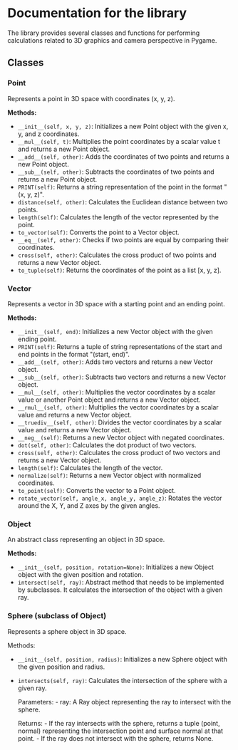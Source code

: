 # Documentation for the library

The library provides several classes and functions for performing calculations related to 3D graphics and camera perspective in Pygame.

## Classes

### Point
Represents a point in 3D space with coordinates (x, y, z).

**Methods:**

- `__init__(self, x, y, z)`: Initializes a new Point object with the given x, y, and z coordinates.
- `__mul__(self, t)`: Multiplies the point coordinates by a scalar value t and returns a new Point object.
- `__add__(self, other)`: Adds the coordinates of two points and returns a new Point object.
- `__sub__(self, other)`: Subtracts the coordinates of two points and returns a new Point object.
- `PRINT(self)`: Returns a string representation of the point in the format "(x, y, z)".
- `distance(self, other)`: Calculates the Euclidean distance between two points.
- `length(self)`: Calculates the length of the vector represented by the point.
- `to_vector(self)`: Converts the point to a Vector object.
- `__eq__(self, other)`: Checks if two points are equal by comparing their coordinates.
- `cross(self, other)`: Calculates the cross product of two points and returns a new Vector object.
- `to_tuple(self)`: Returns the coordinates of the point as a list [x, y, z].

### Vector
Represents a vector in 3D space with a starting point and an ending point.

**Methods:**

- `__init__(self, end)`: Initializes a new Vector object with the given ending point.
- `PRINT(self)`: Returns a tuple of string representations of the start and end points in the format "(start, end)".
- `__add__(self, other)`: Adds two vectors and returns a new Vector object.
- `__sub__(self, other)`: Subtracts two vectors and returns a new Vector object.
- `__mul__(self, other)`: Multiplies the vector coordinates by a scalar value or another Point object and returns a new Vector object.
- `__rmul__(self, other)`: Multiplies the vector coordinates by a scalar value and returns a new Vector object.
- `__truediv__(self, other)`: Divides the vector coordinates by a scalar value and returns a new Vector object.
- `__neg__(self)`: Returns a new Vector object with negated coordinates.
- `dot(self, other)`: Calculates the dot product of two vectors.
- `cross(self, other)`: Calculates the cross product of two vectors and returns a new Vector object.
- `length(self)`: Calculates the length of the vector.
- `normalize(self)`: Returns a new Vector object with normalized coordinates.
- `to_point(self)`: Converts the vector to a Point object.
- `rotate_vector(self, angle_x, angle_y, angle_z)`: Rotates the vector around the X, Y, and Z axes by the given angles.

### Object
An abstract class representing an object in 3D space.

**Methods:**

- `__init__(self, position, rotation=None)`: Initializes a new Object object with the given position and rotation.
- `intersect(self, ray)`: Abstract method that needs to be implemented by subclasses. It calculates the intersection of the object with a given ray.

### Sphere (subclass of Object)
Represents a sphere object in 3D space.

Methods:

- `__init__(self, position, radius)`: Initializes a new Sphere object with the given position and radius.
- `intersects(self, ray)`: Calculates the intersection of the sphere with a given ray.

    Parameters:
        - ray: A Ray object representing the ray to intersect with the sphere.
    
    Returns:
        - If the ray intersects with the sphere, returns a tuple (point, normal) representing the intersection point and surface normal at that point.
        - If the ray does not intersect with the sphere, returns None.

